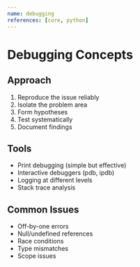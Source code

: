 ```yaml
---
name: debugging
references: [core, python]
---
```


# Debugging Concepts

## Approach
1. Reproduce the issue reliably
2. Isolate the problem area
3. Form hypotheses
4. Test systematically
5. Document findings

## Tools
- Print debugging (simple but effective)
- Interactive debuggers (pdb, ipdb)
- Logging at different levels
- Stack trace analysis

## Common Issues
- Off-by-one errors
- Null/undefined references
- Race conditions
- Type mismatches
- Scope issues